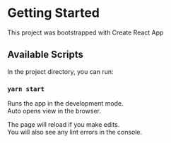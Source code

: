 # Getting Started

This project was bootstrapped with Create React App

## Available Scripts

In the project directory, you can run:

### `yarn start`

Runs the app in the development mode.\
Auto opens view in the browser.

The page will reload if you make edits.\
You will also see any lint errors in the console.
